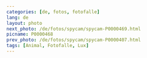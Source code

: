 ```yaml
---
categories: [de, fotos, fotofalle]
lang: de
layout: photo
next_photo: /de/fotos/spycam/spycam-P0000469.html
picname: P0000468
prev_photo: /de/fotos/spycam/spycam-P0000407.html
tags: [Animal, Fotofalle, Lux]
---
```

